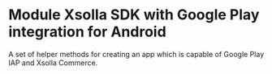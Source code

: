 # Module Xsolla SDK with Google Play integration for Android

A set of helper methods for creating an app which is capable of Google Play IAP and Xsolla Commerce.